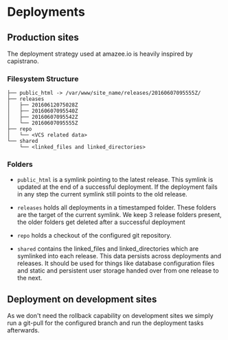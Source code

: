 # Deployments

## Production sites

The deployment strategy used at amazee.io is heavily inspired by capistrano.

### Filesystem Structure

```
├── public_html -> /var/www/site_name/releases/20160607095555Z/
├── releases
│   ├── 20160612075028Z
│   ├── 20160607095540Z
│   ├── 20160607095542Z
│   └── 20160607095555Z
├── repo
│   └── <VCS related data>
└── shared
    └── <linked_files and linked_directories>
```

### Folders

- `public_html` is a symlink pointing to the latest release. This symlink is updated at the end of a successful deployment. If the deployment fails in any step the current symlink still points to the old release.

- `releases` holds all deployments in a timestamped folder. These folders are the target of the current symlink. We keep 3 release folders present, the older folders get deleted after a successful deployment

- `repo` holds a checkout of the configured git repository.

- `shared` contains the linked_files and linked_directories which are symlinked into each release. This data persists across deployments and releases. It should be used for things like database configuration files and static and persistent user storage handed over from one release to the next.

## Deployment on development sites
As we don't need the rollback capability on development sites we simply run a git-pull for the configured branch and run the deployment tasks afterwards.
